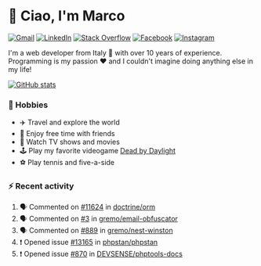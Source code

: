 # 👋 Ciao, I'm Marco

[![Gmail](https://img.shields.io/badge/Gmail-%23BB001B?style=flat-square&logo=gmail&logoColor=white)](mailto:gremo1982@gmail.com)
[![LinkedIn](https://img.shields.io/badge/LinkedIn-%230e76a8?style=flat-square&logo=linkedin)](https://www.linkedin.com/in/marco-polichetti)
[![Stack Overflow](https://img.shields.io/stackexchange/stackoverflow/r/220180?style=flat&logo=stackoverflow&label=Stack%20Overflow&color=%23F47F24)](https://stackoverflow.com/users/220180)
[![Facebook](https://img.shields.io/badge/-Facebook-%234267B2?style=flat-square&logo=facebook&logoColor=white)](https://www.facebook.com/marco.poliketti)
[![Instagram](https://img.shields.io/badge/-Instagram-%23C13584?style=flat-square&logo=instagram&logoColor=white)](https://www.instagram.com/marco.gremo)

I'm a web developer from Italy 🍕 with over 10 years of experience. Programming is my passion ❤️ and I couldn't imagine doing anything else in my life!

[![GitHub stats](https://github-readme-stats.vercel.app/api?username=gremo&show_icons=true&rank_icon=github&theme=transparent)](https://github.com/anuraghazra/github-readme-stats)

### 📅 Hobbies

- ✈️ Travel and explore the world
- 🍻 Enjoy free time with friends
- 🎥 Watch TV shows and movies
- 🕹️ Play my favorite videogame [Dead by Daylight](https://deadbydaylight.com)
- ⚽ Play tennis and five-a-side

### ⚡ Recent activity

<!--START_SECTION:activity-->
1. 🗣 Commented on [#11624](https://github.com/doctrine/orm/issues/11624#issuecomment-2985820909) in [doctrine/orm](https://github.com/doctrine/orm)
2. 🗣 Commented on [#3](https://github.com/gremo/email-obfuscator/pull/3#issuecomment-2985734695) in [gremo/email-obfuscator](https://github.com/gremo/email-obfuscator)
3. 🗣 Commented on [#889](https://github.com/gremo/nest-winston/issues/889#issuecomment-2985726172) in [gremo/nest-winston](https://github.com/gremo/nest-winston)
4. ❗ Opened issue [#13165](https://github.com/phpstan/phpstan/issues/13165) in [phpstan/phpstan](https://github.com/phpstan/phpstan)
5. ❗ Opened issue [#870](https://github.com/DEVSENSE/phptools-docs/issues/870) in [DEVSENSE/phptools-docs](https://github.com/DEVSENSE/phptools-docs)
<!--END_SECTION:activity-->
